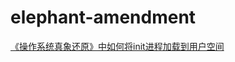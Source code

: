 # elephant-amendment
[《操作系统真象还原》中如何将init进程加载到用户空间](https://cike.home.blog/2019/08/22/%e3%80%8a%e6%93%8d%e4%bd%9c%e7%b3%bb%e7%bb%9f%e7%9c%9f%e8%b1%a1%e8%bf%98%e5%8e%9f%e3%80%8b%e4%b8%ad%e5%a6%82%e4%bd%95%e5%b0%86init%e8%bf%9b%e7%a8%8b%e5%8a%a0%e8%bd%bd%e5%88%b0%e7%94%a8%e6%88%b7/)

